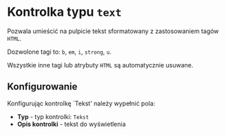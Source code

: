 # Kontrolka typu `text`

Pozwala umieścić na pulpicie tekst sformatowany z zastosowaniem tagów `HTML`.

Dozwolone tagi to: `b`, `em`, `i`, `strong`, `u`.

Wszystkie inne tagi lub atrybuty `HTML` są automatycznie usuwane.

## Konfigurowanie

Konfigurując kontrolkę `Tekst' należy wypełnić pola:

- **Typ** - typ kontrolki: `Tekst`
- **Opis kontrolki** - tekst do wyświetlenia
